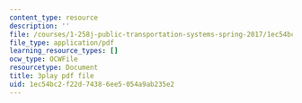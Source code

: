 ```yaml
---
content_type: resource
description: ''
file: /courses/1-258j-public-transportation-systems-spring-2017/1ec54bc2f22d74386ee5054a9ab235e2_YGpxOuDJdJw.pdf
file_type: application/pdf
learning_resource_types: []
ocw_type: OCWFile
resourcetype: Document
title: 3play pdf file
uid: 1ec54bc2-f22d-7438-6ee5-054a9ab235e2
---
```

